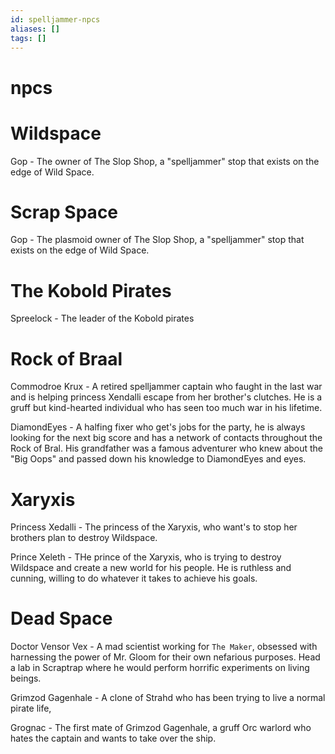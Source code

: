 ```yaml
---
id: spelljammer-npcs
aliases: []
tags: []
---
```




# npcs

# Wildspace 

Gop - The owner of The Slop Shop, a "spelljammer" stop that  exists on the edge of Wild Space.


# Scrap Space
Gop - The plasmoid owner of The Slop Shop, a "spelljammer" stop that  exists on the edge of Wild Space.

# The Kobold Pirates

Spreelock - The leader of the Kobold pirates


# Rock of Braal

Commodroe Krux -  A retired spelljammer captain who faught in the last war and is helping princess Xendalli escape from her brother's clutches. He is a gruff but kind-hearted individual who has seen too much war in his lifetime.

DiamondEyes - A halfing fixer who get's jobs for the party, he is always looking for the next big score and has a network of contacts throughout the Rock of Bral. His grandfather was a famous adventurer who knew about the "Big Oops" and passed down his knowledge to DiamondEyes and eyes.


# Xaryxis 
Princess Xedalli - The princess of the Xaryxis, who want's to stop her brothers plan to destroy Wildspace.

Prince Xeleth - THe prince of the Xaryxis, who is trying to destroy Wildspace and create a new world for his people. He is ruthless and cunning, willing to do whatever it takes to achieve his goals.


# Dead Space

Doctor Vensor Vex - A mad scientist working for `The Maker`, obsessed with harnessing the power of Mr. Gloom for their own nefarious purposes. Head a lab in Scraptrap where he would perform horrific experiments on living beings.

Grimzod Gagenhale - A clone of Strahd who has been trying to live a normal pirate life, 

Grognac - The first mate of Grimzod Gagenhale, a gruff Orc warlord who hates the captain and wants to take over the ship.

